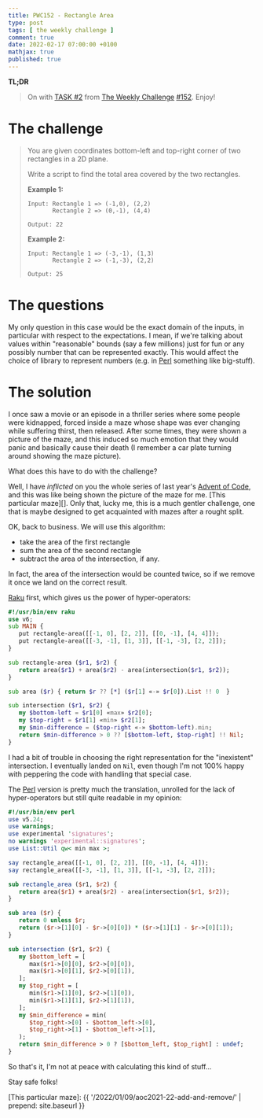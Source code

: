 ```yaml
---
title: PWC152 - Rectangle Area
type: post
tags: [ the weekly challenge ]
comment: true
date: 2022-02-17 07:00:00 +0100
mathjax: true
published: true
---
```


**TL;DR**

> On with [TASK #2][] from [The Weekly Challenge][] [#152][].
> Enjoy!

# The challenge

> You are given coordinates bottom-left and top-right corner of two
> rectangles in a 2D plane.
>
> Write a script to find the total area covered by the two rectangles.
>
> **Example 1:**
>
>     Input: Rectangle 1 => (-1,0), (2,2)
>            Rectangle 2 => (0,-1), (4,4)
>
>     Output: 22
>
> **Example 2:**
>
>     Input: Rectangle 1 => (-3,-1), (1,3)
>            Rectangle 2 => (-1,-3), (2,2)
>
>     Output: 25


# The questions

My only question in this case would be the exact domain of the inputs,
in particular with respect to the expectations. I mean, if we're talking
about values within "reasonable" bounds (say a few millions) just for
fun or any possibly number that can be represented exactly. This would
affect the choice of library to represent numbers (e.g. in [Perl][]
something like big-stuff).

# The solution

I once saw a movie or an episode in a thriller series where some people
were kidnapped, forced inside a maze whose shape was ever changing while
suffering thirst, then released. After some times, they were shown a
picture of the maze, and this induced so much emotion that they would
panic and basically cause their death (I remember a car plate turning
around showing the maze picture).

What does this have to do with the challenge?

Well, I have *inflicted* on you the whole series of last year's [Advent
of Code][], and this was like being shown the picture of the maze for
me. [This particular maze][]. Only that, lucky me, this is a much
gentler challenge, one that is maybe designed to get acquainted with
mazes after a rought split.

OK, back to business. We will use this algorithm:

- take the area of the first rectangle
- sum the area of the second rectangle
- subtract the area of the intersection, if any.

In fact, the area of the intersection would be counted twice, so if we
remove it once we land on the correct result.

[Raku][] first, which gives us the power of hyper-operators:

```raku
#!/usr/bin/env raku
use v6;
sub MAIN {
   put rectangle-area([[-1, 0], [2, 2]], [[0, -1], [4, 4]]);
   put rectangle-area([[-3, -1], [1, 3]], [[-1, -3], [2, 2]]);
}

sub rectangle-area ($r1, $r2) {
   return area($r1) + area($r2) - area(intersection($r1, $r2));
}

sub area ($r) { return $r ?? [*] ($r[1] «-» $r[0]).List !! 0  }

sub intersection ($r1, $r2) {
   my $bottom-left = $r1[0] «max» $r2[0];
   my $top-right = $r1[1] «min» $r2[1];
   my $min-difference = ($top-right «-» $bottom-left).min;
   return $min-difference > 0 ?? [$bottom-left, $top-right] !! Nil;
}
```

I had a bit of trouble in choosing the right representation for the
"inexistent" intersection. I eventually landed on `Nil`, even though I'm
not 100% happy with peppering the code with handling that special case.

The [Perl][] version is pretty much the translation, unrolled for the
lack of hyper-operators but still quite readable in my opinion:

```perl
#!/usr/bin/env perl
use v5.24;
use warnings;
use experimental 'signatures';
no warnings 'experimental::signatures';
use List::Util qw< min max >;

say rectangle_area([[-1, 0], [2, 2]], [[0, -1], [4, 4]]);
say rectangle_area([[-3, -1], [1, 3]], [[-1, -3], [2, 2]]);

sub rectangle_area ($r1, $r2) {
   return area($r1) + area($r2) - area(intersection($r1, $r2));
}

sub area ($r) {
   return 0 unless $r;
   return ($r->[1][0] - $r->[0][0]) * ($r->[1][1] - $r->[0][1]);
}

sub intersection ($r1, $r2) {
   my $bottom_left = [
      max($r1->[0][0], $r2->[0][0]),
      max($r1->[0][1], $r2->[0][1]),
   ];
   my $top_right = [
      min($r1->[1][0], $r2->[1][0]),
      min($r1->[1][1], $r2->[1][1]),
   ];
   my $min_difference = min(
      $top_right->[0] - $bottom_left->[0],
      $top_right->[1] - $bottom_left->[1],
   );
   return $min_difference > 0 ? [$bottom_left, $top_right] : undef;
}
```

So that's it, I'm not at peace with calculating this kind of stuff...

Stay safe folks!

[The Weekly Challenge]: https://theweeklychallenge.org/
[#152]: https://theweeklychallenge.org/blog/perl-weekly-challenge-152/
[TASK #2]: https://theweeklychallenge.org/blog/perl-weekly-challenge-152/#TASK2
[Perl]: https://www.perl.org/
[Raku]: https://raku.org/
[Advent of Code]: https://adventofcode.com/
[This particular maze]: {{ '/2022/01/09/aoc2021-22-add-and-remove/' | prepend: site.baseurl }}
